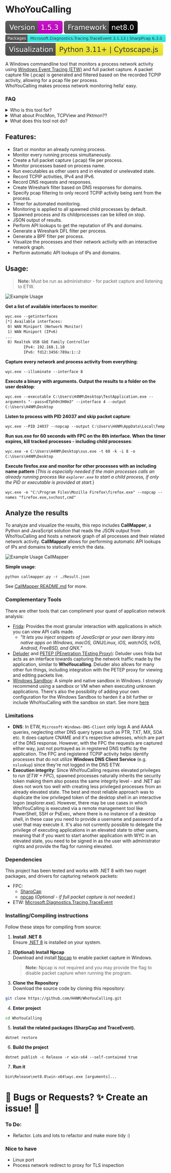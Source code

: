 ﻿# WhoYouCalling 

![WYC version](imgs/version.svg)
![Framework](imgs/target_framework.svg)
![WYC dependencies](imgs/dependencies.svg)
![Visualization dependencies](imgs/visualization_dependencies.svg)

A Windows commandline tool that monitors a process network activity using [Windows Event Tracing (ETW)](https://learn.microsoft.com/en-us/windows-hardware/drivers/devtest/event-tracing-for-windows--etw-) and full packet capture. A packet capture file (.pcap) is generated and filtered based on the recorded TCPIP activity, allowing for a pcap file per process.  
WhoYouCalling makes process network monitoring hella' easy.

### FAQ
<details>
  <summary>Who is this tool for?</summary>
  

It's a tool for anyone that would like to know what network traffic is coming from processes in Windows. Some examples:
- **Blueteamers**: Incident response and controlled malware analysis.
- **Security researchers**: Understanding what an application is doing to identify vulnerabilities.
- **Game hackers**: Understanding game traffic for possible packet manipulation.
- **Red teamers**: Payload creators for testing detection.
- **Sysadmins**: Understanding which traffic a host or process requires before a migration.
- **Curious/paranoid people**: That just wants to understand who the heck processes are calling.

</details>

<details>
  <summary>What about ProcMon, TCPView and Pktmon??</summary>

Some of the best methods of monitoring network activities by a process in Windows is with the Sysinternal tools [ProcMon](https://learn.microsoft.com/sv-se/sysinternals/downloads/procmon) or [TCPView](https://learn.microsoft.com/en-us/sysinternals/downloads/tcpview). 
There's also the native Windows application [Pktmon](https://learn.microsoft.com/en-us/windows-server/networking/technologies/pktmon/pktmon) that's great for capturing packets in different network stacks and event correlations.

The tools and what they're offering:
- **ProcMon**: <i>Continous</i> TCPIP traffic monitoring of processes.
- **TCPView**: Retrieves  <i>active</i> TCPIP connections of processes.
- **Pktmon**: Collects packets from different network stacks.

Neither ProcMon nor TCPView captures the DNS traffic or provides with packet capture. Pktmon doesnt register which PID or process name the network packet comes from unless combined with additional log sources. But it doesn't filter a packet capture file for these.
The main downsides that are adressed by WhoYouCalling:
1. **Manual work**: To get a Full Packet Capture per process you need to manually start a packet capture with a tool like Wireshark/Tshark, and create a filter for endpoints based on the results of ProcMon or TCPView, which can be time consuming and potential endpoints may be missed due to human error if the process is not automated. Pktmon still requires manual mapping with events from other log sources.
2. **Child processes**: It can be tedious to maintain a track record of all of the child processes that may spawn and the endpoints they're communicating with.
3. **DNS queries**: Neither ProcMon nor TCPView supports capturing DNS queries. They do provide with insights of UDP/TCP sent to port 53, but no information of the actual domain name that's queried nor the given address response.

Simply put, WhoYouCalling is a combination of these tools and addresses the downsides defined above, and more. 
I still highly recommend the other listed tools as they may fit other use cases. ProcMon, for instance, can provide with information of file system activity and access right invocations, which WhoYouCalling cant.
WhoYouCalling is strictly for network based activity analysis of processes.

</details>

<details>
  <summary>What does this tool not do?</summary>

  - **Lower network layers**: WhoYouCalling does not register traffic outside of the TCPIP stack, e.g. ICMP (OSI layer 3, network) and ARP (OSI layer 2, data link).
  - **Server applications**: The tool does not monitor process socket creations for listening to ports, as it's mainly focused on processes in a client perspective. However, it can still be useful for monitoring to server applications based on their overall TCPIP activity.

</details>


## Features: 
- Start or monitor an already running process.
- Monitor every running process simultaneously.
- Create a full packet capture (.pcap) file per process.
- Monitor processes based on process name.
- Run executables as other users and in elevated or unelevated state. 
- Record TCPIP activities, IPv4 and IPv6.
- Record DNS requests and responses.
- Create Wireshark filter based on DNS responses for domains.
- Specify pcap filtering to only record TCPIP activity being sent from the process.
- Timer for automated monitoring.
- Monitoring is applied to all spawned child processes by default.
- Spawned process and its childprocesses can be killed on stop. 
- JSON output of results.
- Perform API lookups to get the reputation of IPs and domains.
- Generate a Wireshark DFL filter per process.
- Generate a BPF filter per process.
- Visualize the processes and their network activity with an interactive network graph.
- Perform automatic API lookups of IPs and domains.

## Usage:
> **Note:** Must be run as administrator - for packet capture and listening to ETW.

![Example Usage](imgs/ExampleUsage.gif)

**Get a list of available interfaces to monitor**:
```
wyc.exe --getinterfaces
[*] Available interfaces:
 0) WAN Miniport (Network Monitor)
 1) WAN Miniport (IPv6)
...
 8) Realtek USB GbE Family Controller
        IPv4: 192.168.1.10
        IPv6: fd12:3456:789a:1::2
```

**Capture every network and process activity from everything**:
```
wyc.exe --illuminate --interface 8
```

**Execute a binary with arguments. Output the results to a folder on the user desktop**:
```
wyc.exe --executable C:\Users\H4NM\Desktop\TestApplication.exe --arguments "--pass=ETph0n3H0m3" --interface 4 --output C:\Users\H4NM\Desktop
```

**Listen to process with PID 24037 and skip packet capture**:
```
wyc.exe --PID 24037 --nopcap --output C:\Users\H4NM\AppData\Local\Temp
```

**Run sus.exe for 60 seconds with FPC on the 8th interface. When the timer expires, kill tracked processes - including child processes**:
```
wyc.exe -e C:\Users\H4NM\Desktop\sus.exe -t 60 -k -i 8 -o C:\Users\H4NM\Desktop
```

**Execute firefox.exe and monitor for other processes with an including name pattern** (*This is especially needed if the main processes calls an already running process like `explorer.exe` to start a child process, if only the PID or executable is provided at start.*)
```
wyc.exe -e "C:\Program Files\Mozilla Firefox\firefox.exe" --nopcap --names "firefox.exe,svchost,cmd"
```

## Analyze the results
To analyze and visualize the results, this repo includes **CallMapper**, a Python and JavaScript solution that reads the JSON output from WhoYouCalling and hosts a network graph of all processes and their related network activity. **CallMapper** allows for performing automatic API lookups of IPs and domains to statically enrich the data.

![Example Usage CallMapper](imgs/ExampleUsageCallMapper.gif)

**Simple usage**:
```
python callmapper.py -r ./Result.json
```

See [CallMapper README.md](https://github.com/H4NM/WhoYouCalling/blob/main/CallMapper/README.md) for more.  

### Complementary Tools
There are other tools that can compliment your quest of application network analysis:
- [Frida](https://frida.re/): Provides the most granular interaction with applications in which you can view API calls made. 
	- *"It lets you inject snippets of JavaScript or your own library into native apps on Windows, macOS, GNU/Linux, iOS, watchOS, tvOS, Android, FreeBSD, and QNX."*
- [Deluder](https://github.com/Warxim/deluder) and [PETEP (PEnetration TEsting Proxy)](https://github.com/Warxim/petep): Deluder uses frida but acts as an interface towards capturing the network traffic made by the application, similar to **WhoYoucalling**. Deluder also allows for many other fun things, including integration with the PETEP proxy for viewing and editing packets live.
- [Windows Sandbox](https://learn.microsoft.com/en-us/windows/security/application-security/application-isolation/windows-sandbox/windows-sandbox-overview): A simple and native sandbox in Windows. I strongly recommend using a sandbox or VM when when executing unknown applications. There's also the possibility of adding your own configuration for the Windows Sandbox to harden it a bit further or include WhoYouCalling with the sandbox on start. See more [here](https://learn.microsoft.com/en-us/windows/security/application-security/application-isolation/windows-sandbox/windows-sandbox-configure-using-wsb-file)

### Limitations
- **DNS**: In ETW, `Microsoft-Windows-DNS-Client` only logs A and AAAA queries, neglecting other DNS query types such as PTR, TXT, MX, SOA etc. It does capture CNAME and it's respective adresses, which are part of the DNS response. However, with the FPC the requests are captured either way, just not portrayed as in registered DNS traffic by the application. The FPC and registered TCPIP activity helps identify processes that do not utilize **Windows DNS Client Service** (e.g. `nslookup`) since they're not logged in the DNS ETW.
- **Execution integrity**: Since WhoYouCalling requires elevated privileges to run (*ETW + FPC*), spawned processes naturally inherits the security token making them also posess the same integrity level - and .NET api does not work too well with creating less privileged processes from an already elevated state.
  The best and most reliable approach was to duplicate the low privileged token of the desktop shell in an interactive logon (explorer.exe).
  However, there may be use cases in which WhoYouCalling is executed via a remote management tool like PowerShell, SSH or PsExec, where there is no instance of a desktop shell, in these case you need to provide a username and password of a user that may execute it. It's also not currently possible to delegate the privilege of executing applications in an elevated state to other users, meaning that if you want to start another application with WYC in an elevated state, you need to be signed in as the user with administrator rights and provide the flag for running elevated.  

### Dependencies
This project has been tested and works with .NET 8 with two nuget packages, and drivers for capturing network packets: 
- FPC: 
  - [SharpCap](https://github.com/dotpcap/sharppcap)
  - [npcap](https://npcap.com/#download) (*Optional - if full packet capture is not needed.*)
- ETW: [Microsoft.Diagnostics.Tracing.TraceEvent](https://www.nuget.org/packages/Microsoft.Diagnostics.Tracing.TraceEvent/)

### Installing/Compiling instructions
Follow these steps for compiling from source:
1. **Install .NET 8**  
   Ensure [.NET 8](https://learn.microsoft.com/en-us/dotnet/core/install/windows) is installed on your system.

2. **(Optional) Install Npcap**  
   Download and install [Npcap](https://npcap.com/#download) to enable packet capture in Windows.  
   > **Note:** Npcap is not required and you may provide the flag to disable packet capture when running the program.

3. **Clone the Repository**  
   Download the source code by cloning this repository:
```sh
git clone https://github.com/H4NM/WhoYouCalling.git
```

4. **Enter project**
```sh
cd WhoYouCalling
```

5. **Install the related packages (SharpCap and TraceEvent).**
```
dotnet restore
```

6. **Build the project**
```
dotnet publish -c Release -r win-x64 --self-contained true
```

7. **Run it**
```
bin\Release\net8.0\win-x64\wyc.exe [arguments]...
```


# 🐛 Bugs or Requests? ✨ Create an issue! 🚀

### To Do:
- Refactor. Lots and lots to refactor and make more tidy :)

### Nice to have
- Linux port
- Process network redirect to proxy for TLS inspection
